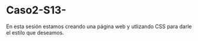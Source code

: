 # Caso2-S13-
En esta sesión estamos creando una página web y utlizando CSS para darle el estilo que deseamos.
